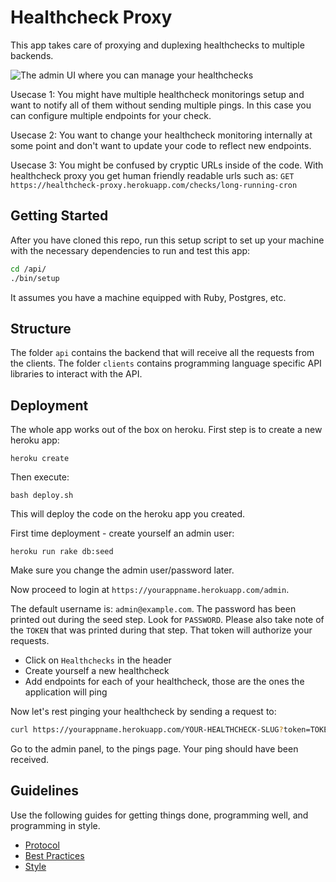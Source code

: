 # Healthcheck Proxy

This app takes care of proxying and duplexing healthchecks to multiple backends.

![The admin UI where you can manage your healthchecks](https://i.imgur.com/GiqKC7y.png)

Usecase 1:
You might have multiple healthcheck monitorings setup and want to notify all of them without sending multiple pings. In this case you can configure multiple endpoints for your check.

Usecase 2:
You want to change your healthcheck monitoring internally at some point and
don't want to update your code to reflect new endpoints.

Usecase 3:
You might be confused by cryptic URLs inside of the code. With healthcheck
proxy you get human friendly readable urls such as:
`GET https://healthcheck-proxy.herokuapp.com/checks/long-running-cron`

## Getting Started

After you have cloned this repo, run this setup script to set up your machine
with the necessary dependencies to run and test this app:

```sh
cd /api/
./bin/setup
```

It assumes you have a machine equipped with Ruby, Postgres, etc.

## Structure

The folder `api` contains the backend that will receive all the requests from
the clients. The folder `clients` contains programming language specific API
libraries to interact with the API.

## Deployment

The whole app works out of the box on heroku. First step is to create a new
heroku app:

`heroku create`

Then execute:

```
bash deploy.sh
```

This will deploy the code on the heroku app you created.

First time deployment - create yourself an admin user:

`heroku run rake db:seed`

Make sure you change the admin user/password later.

Now proceed to login at `https://yourappname.herokuapp.com/admin`.

The default username is: `admin@example.com`. The password has been printed out during the
seed step. Look for `PASSWORD`. Please also take note of the `TOKEN` that was printed during that
step. That token will authorize your requests.

* Click on `Healthchecks` in the header
* Create yourself a new healthcheck
* Add endpoints for each of your healthcheck, those are the ones the
  application will ping

Now let's rest pinging your healthcheck by sending a request to:

```sh
curl https://yourappname.herokuapp.com/YOUR-HEALTHCHECK-SLUG?token=TOKEN
```

Go to the admin panel, to the pings page. Your ping should have been received.

## Guidelines

Use the following guides for getting things done, programming well, and
programming in style.

* [Protocol](http://github.com/thoughtbot/guides/blob/master/protocol)
* [Best Practices](http://github.com/thoughtbot/guides/blob/master/best-practices)
* [Style](http://github.com/thoughtbot/guides/blob/master/style)
